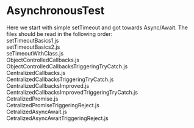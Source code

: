 # AsynchronousTest
Here we start with simple setTimeout and got towards Async/Await. The files should be read in the following order:  
setTimeoutBasics1.js  
setTimeoutBasics2.js  
seTimeoutWithClass.js  
ObjectControlledCallbacks.js  
ObjectControlledCallbacksTriggeringTryCatch.js  
CentralizedCallbacks.js  
CentralizedCallbacksTriggeringTryCatch.js  
CentralizedCallbacksImproved.js  
CentralizedCallbacksImprovedTriggeringTryCatch.js  
CetralizedPromise.js  
CetralizedPromiseTriggeringReject.js  
CetralizedAsyncAwait.js  
CetralizedAsyncAwaitTriggeringReject.js  
